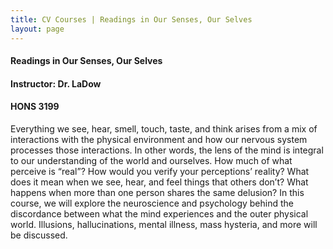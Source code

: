 ```yaml
---
title: CV Courses | Readings in Our Senses, Our Selves
layout: page
---
```


#### Readings in Our Senses, Our Selves

#### Instructor: Dr. LaDow

#### HONS 3199

Everything we see, hear, smell, touch, taste, and think arises from a mix of interactions with the physical environment and how our nervous system processes those interactions. In other words, the lens of the mind is integral to our understanding of the world and ourselves. How much of what perceive is “real”? How would you verify your perceptions’ reality? What does it mean when we see, hear, and feel things that others don’t? What happens when more than one person shares the same delusion? In this course, we will explore the neuroscience and psychology behind the discordance between what the mind experiences and the outer physical world. Illusions, hallucinations, mental illness, mass hysteria, and more will be discussed.

